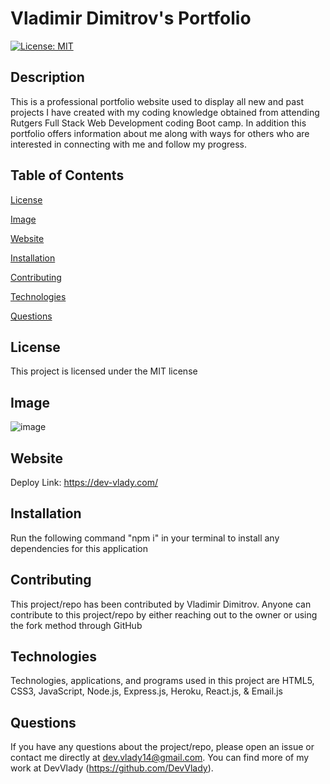# Vladimir Dimitrov's Portfolio 

[![License: MIT](https://img.shields.io/badge/License-MIT-yellow.svg)](https://opensource.org/licenses/MIT)

## Description

This is a professional portfolio website used to display all new and past projects I have created with my coding knowledge obtained from attending Rutgers Full Stack Web Development coding Boot camp. In addition this portfolio offers information about me along with ways for others who are interested in connecting with me and follow my progress.

## Table of Contents

[License](#license)

[Image](#image)

[Website](#website)

[Installation](#installation)

[Contributing](#contributing)

[Technologies](#technologies)

[Questions](#questions)

## License

This project is licensed under the MIT license

## Image

![image](https://user-images.githubusercontent.com/71519918/108267723-2ef3d500-7131-11eb-9db4-45f8fda0076e.png)

## Website

Deploy Link: https://dev-vlady.com/

## Installation

Run the following command "npm i" in your terminal to install any dependencies for this application

## Contributing

This project/repo has been contributed by Vladimir Dimitrov. Anyone can contribute to this project/repo by either reaching out to the owner or using the fork method through GitHub

## Technologies

Technologies, applications, and programs used in this project are HTML5, CSS3, JavaScript, Node.js, Express.js, Heroku, React.js, & Email.js

## Questions

If you have any questions about the project/repo, please open an issue or contact me directly at <dev.vlady14@gmail.com>.
You can find more of my work at DevVlady (https://github.com/DevVlady).